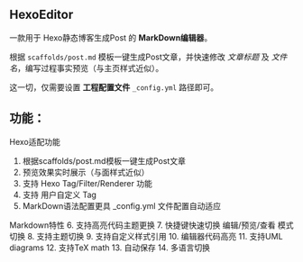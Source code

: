 ## HexoEditor
一款用于 Hexo静态博客生成Post 的 **MarkDown编辑器**。  

根据 `scaffolds/post.md` 模板一键生成Post文章，并快速修改 *文章标题* 及 *文件名*，编写过程事实预览（与主页样式近似）。

这一切，仅需要设置 **工程配置文件** `_config.yml` 路径即可。

## 功能：
Hexo适配功能
1. 根据scaffolds/post.md模板一键生成Post文章
2. 预览效果实时展示（与面样式近似）
3. 支持 Hexo Tag/Filter/Renderer 功能
4. 支持 用户自定义 Tag
5. MarkDown语法配置更具  _config.yml 文件配置自动适应

Markdown特性
6. 支持高亮代码主题更换
7. 快捷键快速切换 编辑/预览/查看 模式切换
8. 支持主题切换
9. 支持自定义样式引用
10. 编辑器代码高亮
11. 支持UML diagrams
12. 支持TeX math
13. 自动保存
14. 多语言切换
